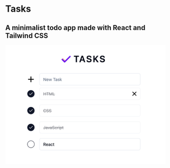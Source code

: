 # Tasks

## A minimalist todo app made with React and Tailwind CSS

![screenshot](/public/screenshot.png)
